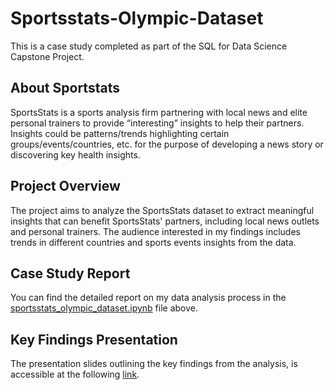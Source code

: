 # Sportsstats-Olympic-Dataset

This is a case study completed as part of the SQL for Data Science Capstone Project.

## About Sportstats

SportsStats is a sports analysis firm partnering with local news and elite personal trainers to provide “interesting” insights to help their partners.  Insights could be patterns/trends highlighting certain groups/events/countries, etc. for the purpose of developing a news story or discovering key health insights.

## Project Overview

The project aims to analyze the SportsStats dataset to extract meaningful insights that can benefit SportsStats' partners, including local news outlets and personal trainers. The audience interested in my findings includes trends in different countries and sports events insights from the data.

## Case Study Report

You can find the detailed report on my data analysis process in the [sportsstats_olympic_dataset.ipynb](sportsstats_olympic_dataset.ipynb) file above.

## Key Findings Presentation

The presentation slides outlining the key findings from the analysis, is accessible at the following [link](
https://docs.google.com/presentation/d/1X7A1bLHMLkC_4kgaIA2DTSlfIWPdq_bcisdCnRIn5Bo/edit?usp=sharing).
